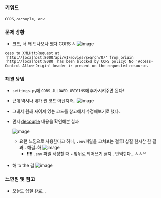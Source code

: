 ### 키워드
`CORS`, `decouple`, `.env`

### 문제 상황
- 크크, 너 왜 안나오나 했다 CORS ㅎ
![image](https://user-images.githubusercontent.com/37495515/235720923-1a8fa223-6487-424e-91ee-228bab24d38e.png)
```
cess to XMLHttpRequest at 'http://localhost:8000/api/v1/movies/search/0/' from origin 'http://localhost:8080' has been blocked by CORS policy: No 'Access-Control-Allow-Origin' header is present on the requested resource.
```

### 해결 방법
- `settings.py`에 `CORS_ALLOWED_ORIGINS`에 추가시켜주면 된다!
- 근데 역시나 내가 짠 코드 아닌지라..
  ![image](https://user-images.githubusercontent.com/37495515/235721253-3279f771-4278-4b4e-b660-642317506eda.png)
- 그래서 원래 짜여져 있는 코드를 참고해서 수정해보기로 했다.
- 먼저 [decouple](https://pypi.org/project/python-decouple/) 내용을 확인해본 결과
  
  ![image](https://user-images.githubusercontent.com/37495515/235722228-d5a76939-fa09-4027-a9dd-c4a619b78285.png)
  - 요런 느낌으로 사용한다고 하니, `.env`파일을 고쳐보는 걸루! 삽질 한시간 한 결과.. 해결..하
  ![image](https://user-images.githubusercontent.com/37495515/235730245-62f3c6c4-15b2-4681-8f0d-d60d2c78fef6.png)
    - ❗❗❗❗ `.env` 파일 작성할 때 `=` 앞뒤로 띄어쓰기 금지.. 안먹힌다...ㅎㅎ^^
- 해 to the 결
  ![image](https://user-images.githubusercontent.com/37495515/235730623-9925fe31-3acd-4277-97b1-3b0c43aa2ce6.png)

  
### 느낀점 및 참고
- 오늘도 삽질 완료...
